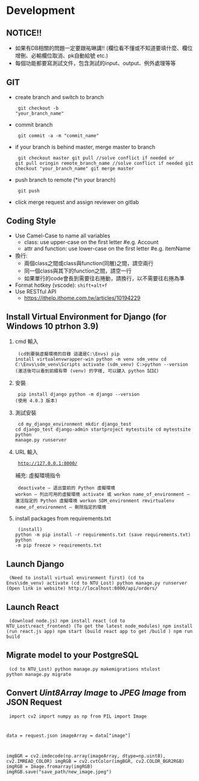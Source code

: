 # Development

## NOTICE!!
- 如果有DB相關的問題一定要跟祐琳講!! (欄位看不懂或不知道要填什麼、欄位增刪、必輸欄位取消、pk自動給號 etc.)
- 每個功能都要寫測試文件，包含測試的input、output、例外處理等等

## GIT

- create branch and switch to branch
<code><pre>
git checkout -b "your_branch_name"
</pre></code>

- commit branch
<code><pre>
git commit -a -m "commit_name"
</pre></code>

- if your branch is behind master, merge master to branch
<code><pre>
git checkout master
git pull    //solve conflict if needed
or
git pull oringin remote_branch_name    //solve conflict if needed
git checkout "your_branch_name"
git merge master
</code></pre>

- push branch to remote (\*in your branch)
  <code><pre>
  git push
  </code></pre>
- click merge request and assign reviewer on gitlab

## Coding Style

- Use Camel-Case to name all variables
  - class: use upper-case on the first letter  #e.g. Account
  - attr and function: use lower-case on the first letter  #e.g. itemName
- 換行:
  - 兩個class之間或class與function(同層)之間，請空兩行
  - 同一個class與其下的function之間，請空一行
  - 如果單行的code會長到需要往右捲動，請換行，以不需要往右捲為準
- Format hotkey (vscode): `shift+alt+f`
- Use RESTful API
  - https://ithelp.ithome.com.tw/articles/10194229

## Install Virtual Environment for Django (for Windows 10 ptrhon 3.9)

1. cmd 輸入
<code><pre>
(cd到要裝虛擬環境的目錄 這邊是C:\Envs)
pip install virtualenvwrapper-win
python -m venv sdm_venv
cd C:\Envs\sdm_venv\Scripts
activate
(sdm_venv) C:\>python --version (激活後可以看到前綴有帶 (venv) 的字樣, 可以鍵入 python 試試)
</code></pre>

2. 安裝
   <code><pre>
   pip install django
   python -m django --version
   (使用 4.0.3 版本)
   </code></pre>

3. 測試安裝
   <code><pre>
   cd my_django_environment
   mkdir django_test
   cd django_test
   django-admin startproject mytestsite
   cd mytestsite
   python manage.py runserver
   </code></pre>

4. URL 輸入
   <code><pre>
   http://127.0.0.1:8000/
   </code></pre>
   補充: 虛擬環境指令
   <code><pre>
   deactivate — 退出當前的 Python 虛擬環境
   workon — 列出可用的虛擬環境
   activate 或 workon name_of_environment — 激活指定的 Python 虛擬環境
   workon SDM_environment
   rmvirtualenv name_of_environment — 刪除指定的環境
   </code></pre>

5. install packages from requirements.txt
   <code><pre>
   (install)
   python -m pip install -r requirements.txt
   (save requirements.txt)
   python -m pip freeze > requirements.txt
   </code></pre>

## Launch Django

<code><pre>
(Need to install virtual environment first)
(cd to Envs\sdm_venv)
activate
(cd to NTU_Lost)
python manage.py runserver
(Open link in website)
http://localhost:8000/api/orders/
</code></pre>

## Launch React

<code><pre>
(download node.js)
npm install react
(cd to NTU_Lost\react_frontend)
(To get the latest node_modules)
npm install
(run react.js app)
npm start
(build react app to get /build )
npm run build
</code></pre>

## Migrate model to your PostgreSQL

<code><pre>
(cd to NTU_Lost)
python manage.py makemigrations ntulost
python manage.py migrate
</code></pre>

## Convert *Uint8Array Image* to *JPEG Image* from JSON Request

<code><pre>
import cv2
import numpy as np
from PIL import Image

data = request.json
imageArray = data["image"]

imgBGR = cv2.imdecode(np.array(imageArray, dtype=np.uint8),
                       cv2.IMREAD_COLOR)
imgRGB = cv2.cvtColor(imgBGR, cv2.COLOR_BGR2RGB)
imgRGB = Image.fromarray(imgRGB)
imgRGB.save("save_path/new_image.jpeg")
</code></pre>